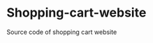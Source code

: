 # Shopping-cart-website
Source code of shopping cart website

<!DOCTYPE html>
<html lang="en">
<head>
    <meta charset="UTF-8">
    <meta name="viewport" content="width=device-width, initial-scale=1.0">
    <title>One-Page Shopping Cart Website</title>
    <link href="https://stackpath.bootstrapcdn.com/bootstrap/4.5.2/css/bootstrap.min.css" rel="stylesheet">
    <link href="https://cdnjs.cloudflare.com/ajax/libs/animate.css/4.1.1/animate.min.css" rel="stylesheet">
    <style>
        /* Custom CSS styles */
        /* Add your custom styles here */

        /* Navbar color and animation */
        .navbar {
            background-color: #6C5B7B; /* Purple color */
        }

        /* Product card animation */
        .product-card {
            animation: fadeInUp 0.5s ease forwards;
        }

        /* Carousel image height */
        .carousel-img {
            height: 300px;
            object-fit: cover;
        }
    </style>
</head>
<body>

<!-- Navigation Section -->
<nav class="navbar navbar-expand-lg navbar-dark">
    <div class="container">
        <a class="navbar-brand" href="#">
            <img src="C:\Users\HP\iqra junior college\image\logo p1.png" alt="Logo" height="60"> <!-- Add your logo image and adjust the height as needed -->
            ShopperSpot</a>
        <button class="navbar-toggler" type="button" data-toggle="collapse" data-target="#navbarSupportedContent" aria-controls="navbarSupportedContent" aria-expanded="false" aria-label="Toggle navigation">
            <span class="navbar-toggler-icon"></span>
        </button>

        <div class="collapse navbar-collapse" id="navbarSupportedContent">
            <ul class="navbar-nav mr-auto">
                <li class="nav-item active">
                    <a class="nav-link" href="#">Home <span class="sr-only">(current)</span></a>
                </li>
                <li class="nav-item active">
                    <a class="nav-link" href="#">Your Orders</a>
                </li>
                <li class="nav-item active">
                    <a class="nav-link" href="#">Track Your Order</a>
                </li>
                <!-- Add additional navigation links as needed -->
            </ul>
            <form class="form-inline my-2 my-lg-0 mr-3">
                <input class="form-control mr-sm-2" type="search" placeholder="Search" aria-label="Search">
                <button class="btn btn-outline-light my-2 my-sm-0" type="submit">Search</button>
            </form>
            <ul class="navbar-nav">
                <li class="nav-item active">
                    <a class="nav-link" href="#">Cart</a>
                </li>
                <li class="nav-item active">
                    <a class="nav-link" href="#">Login</a>
                </li>
                <li class="nav-item active">
                    <a class="nav-link" href="#">Sign Up</a>
                </li>
            </ul>
        </div>
    </div>
</nav>



<!-- Carousel Section -->
<section class="container my-4">
    <div id="carouselExampleIndicators" class="carousel slide" data-ride="carousel">
        <ol class="carousel-indicators">
            <li data-target="#carouselExampleIndicators" data-slide-to="0" class="active"></li>
            <li data-target="#carouselExampleIndicators" data-slide-to="1"></li>
            <li data-target="#carouselExampleIndicators" data-slide-to="2"></li>
            <li data-target="#carouselExampleIndicators" data-slide-to="3"></li>
            <li data-target="#carouselExampleIndicators" data-slide-to="4"></li>
        </ol>
        <div class="carousel-inner">
            <div class="carousel-item active">
                <img class="d-block w-100 carousel-img" src="C:\Users\HP\iqra junior college\image\big sale.png" alt="First slide">
            </div>
            <div class="carousel-item">
                <img class="d-block w-100 carousel-img" src="C:\Users\HP\iqra junior college\image\big sale 1.png" alt="Second slide">
            </div>
            <div class="carousel-item">
                <img class="d-block w-100 carousel-img" src="C:\Users\HP\iqra junior college\image\big sale 2.png" alt="Third slide">
            </div>
            <div class="carousel-item">
                <img class="d-block w-100 carousel-img" src="C:\Users\HP\iqra junior college\image\cloth sale.png" alt="Fourth slide">
            </div>
            <div class="carousel-item">
                <img class="d-block w-100 carousel-img" src="C:\Users\HP\iqra junior college\image\sale.jpg" alt="Fifth slide">
            </div>
        </div>
        <a class="carousel-control-prev" href="#carouselExampleIndicators" role="button" data-slide="prev">
            <span class="carousel-control-prev-icon" aria-hidden="true"></span>
            <span class="sr-only">Previous</span>
        </a>
        <a class="carousel-control-next" href="#carouselExampleIndicators" role="button" data-slide="next">
            <span class="carousel-control-next-icon" aria-hidden="true"></span>
            <span class="sr-only">Next</span>
        </a>
    </div>
</section>

<!-- Product Display Section -->
<section class="container my-5">
    <div class="row">
        <!-- Dummy product cards -->
        <div class="col-lg-4 col-md-6 mb-4 product-card animate__animated animate__fadeInUp">
            <div class="card h-100">
                <img class="card-img-top" src="C:\Users\HP\iqra junior college\image\S23 Ultra.png" alt="Dummy Product 1">
                <div class="card-body">
                    <h4 class="card-title">Samsung S23 Ultra 256gb Storage 8gbRAM</h4>
                    <p class="card-text">Samsung S23 Ultra:

						200MP main camera, 8K video recording
						6.8-inch QHD+ AMOLED display, 120Hz refresh rate
						Snapdragon 8 Gen 2 processor, up to 16GB RAM
						5000mAh battery, 45W fast charging.</p>
                </div>
                <div class="card-footer">
                    <button class="btn btn-primary btn-block">Add to Cart</button>
                </div>
            </div>
        </div>
        <!-- Repeat this card structure for additional products -->
        <!-- Repeat this for 10 products -->
		<div class="col-lg-4 col-md-6 mb-4 product-card animate__animated animate__fadeInUp">
            <div class="card h-100">
                <img class="card-img-top" src="C:\Users\HP\iqra junior college\image\iphone 15.png" alt="Dummy Product 2">
                <div class="card-body">
                    <h4 class="card-title">iphone 15pro max 256gb Storage 12gb RAM</h4>
                    <p class="card-text">iPhone 15 Pro Max:

						Triple rear camera system with improved low-light performance
						6.7-inch ProMotion OLED display, always-on display
						A17 Bionic chip, 5G connectivity
						Longer battery life, improved MagSafe wireless charging.</p>
                </div>
                <div class="card-footer">
                    <button class="btn btn-primary btn-block">Add to Cart</button>
                </div>
            </div>
        </div>

		<div class="col-lg-4 col-md-6 mb-4 product-card animate__animated animate__fadeInUp">
            <div class="card h-100">
                <img class="card-img-top" src="C:\Users\HP\iqra junior college\image\OnePlus 12.png" alt="Dummy Product 3">
                <div class="card-body">
                    <h4 class="card-title">OnePlus 12 128gb Storage 12gb RAM</h4>
                    <p class="card-text">OnePlus 12
						RAM:	12GB / 16GB (LPDDR5X)
						Storage:	256GB / 512GB (UFS 4.0)
						OS (at launch)	OxygenOS 14 (atop Android 14)
						Primary camera:	50MP Sony LYT-T808 “Pixel Stacked” 1.12μm, ƒ/1.7, 1/1.43-inch sensor w/ OIS.</p>
                </div>
                <div class="card-footer">
                    <button class="btn btn-primary btn-block">Add to Cart</button>
                </div>
            </div>
        </div>
    </div>
</section>

<!-- Product Display Section -->
<section class="container my-5">
    <div class="row">
        <!-- Card 1 -->
        <div class="col-lg-6 mb-4 animate__animated animate__fadeInLeft">
            <div class="card shadow">
                <div class="card-body">
                    <h5 class="card-title">Starting ₹149 | Bestseling earbuds, headphones & more</h5>
                    <!-- Small Cards Inside -->
                    <div class="row">
                        <div class="col-6 mb-3">
                            <div class="card small-card shadow">
                                <div class="card-body">
                                    <img class="card-img-top" src="C:\Users\HP\iqra junior college\image\noise.jpg" alt="Dummy Product 1">
                                    <h6 class="card-title"></h6>
                                    <p class="card-text">Noise</p>
                                </div>
                            </div>
                        </div>
                        <!-- Repeat for Small Cards 2, 3, and 4 -->
                        <div class="col-6 mb-3">
                            <div class="card small-card shadow">
                                <div class="card-body">
                                    <img class="card-img-top" src="C:\Users\HP\iqra junior college\image\Zeb.jpg" alt="Dummy Product 1">
                                    <h6 class="card-title"></h6>
                                    <p class="card-text">Zebronics</p>
                                </div>
                            </div>
                        </div>
                        <div class="col-6 mb-3">
                            <div class="card small-card shadow">
                                <div class="card-body">
                                    <img class="card-img-top" src="C:\Users\HP\iqra junior college\image\Boat.jpg" alt="Dummy Product 1">
                                    <h6 class="card-title"></h6>
                                    <p class="card-text">Boat</p>
                                </div>
                            </div>
                        </div>
                        <div class="col-6 mb-3">
                            <div class="card small-card shadow">
                                <div class="card-body">
                                    <img class="card-img-top" src="C:\Users\HP\iqra junior college\image\Boult.jpg" alt="Dummy Product 1">
                                    <h6 class="card-title"></h6>
                                    <p class="card-text">Boult</p>
                                </div>
                            </div>
                        </div>
                    </div>
                    <!-- "See All Offers" Button -->
                    <div class="text-center mt-4">
                        <a href="#" class="a-link-normal see-more truncate-1line">See All Offers</a>
                    </div>
                </div>
            </div>
        </div>

        <!-- card -2 -->
        <div class="col-lg-6 mb-4 animate__animated animate__fadeInLeft">
            <div class="card shadow">
                <div class="card-body">
                    <h5 class="card-title">Up to 60% off | Styles for men</h5>
                    <!-- small cards Inside -->
                    <div class="row">
                        <div class="col-6 mb-3">
                            <div class="card small-card shadow">
                                <div class="card-body">
                                    <img class="card-img-top" src="C:\Users\HP\iqra junior college\image\cloth.jpg" alt="Dummy Product 1">
                                    <h6 class="card-title"></h6>
                                    <p class="card-text">Clothes</p>
                                </div>
                            </div>
                        </div>
                        <!-- Repeat for Small Cards 2, 3, and 4 -->
                        <div class="col-6 mb-3">
                            <div class="card small-card shadow">
                                <div class="card-body">
                                    <img class="card-img-top" src="C:\Users\HP\iqra junior college\image\foot.jpg" alt="Dummy Product 1">
                                    <h6 class="card-title"></h6>
                                    <p class="card-text">Footwear</p>
                                </div>
                            </div>
                        </div>
                        <div class="col-6 mb-3">
                            <div class="card small-card shadow">
                                <div class="card-body">
                                    <img class="card-img-top" src="C:\Users\HP\iqra junior college\image\watch.jpg" alt="Dummy Product 1">
                                    <h6 class="card-title"></h6>
                                    <p class="card-text">Watches</p>
                                </div>
                            </div>
                        </div>
                        <div class="col-6 mb-3">
                            <div class="card small-card shadow">
                                <div class="card-body">
                                    <img class="card-img-top" src="C:\Users\HP\iqra junior college\image\bags.jpg" alt="Dummy Product 1">
                                    <h6 class="card-title"></h6>
                                    <p class="card-text">Bags</p>
                                </div>
                            </div>
                        </div>
                    </div>
                    <!-- "See All Offers" Button -->
                    <div class="text-center mt-4">
                        <a href="#" class="a-link-normal see-more truncate-1line">End of season sale</a>
                    </div>
                </div>
            </div>
        </div>
        
        <!-- card-3 -->
        <div class="col-lg-6 mb-4 animate__animated animate__fadeInLeft">
            <div class="card shadow">
                <div class="card-body">
                    <h5 class="card-title">Starting ₹99 | All your home improvement needs</h5>
                    <!-- Small Cards Inside -->
                    <div class="row">
                        <div class="col-6 mb-3">
                            <div class="card small-card shadow">
                                <div class="card-body">
                                    <img class="card-img-top" src="C:\Users\HP\iqra junior college\image\spin.jpg" alt="Dummy Product 1">
                                    <h6 class="card-title"></h6>
                                    <p class="card-text">Spin mops, wipes & more</p>
                                </div>
                            </div>
                        </div>
                        <!-- Repeat for Small Cards 2, 3, and 4 -->
                        <div class="col-6 mb-3">
                            <div class="card small-card shadow">
                                <div class="card-body">
                                    <img class="card-img-top" src="C:\Users\HP\iqra junior college\image\bath.jpg" alt="Dummy Product 1">
                                    <h6 class="card-title"></h6>
                                    <p class="card-text">Bathroom hardware & accessories</p>
                                </div>
                            </div>
                        </div>
                        <div class="col-6 mb-3">
                            <div class="card small-card shadow">
                                <div class="card-body">
                                    <img class="card-img-top" src="C:\Users\HP\iqra junior college\image\hammer.jpg" alt="Dummy Product 1">
                                    <h6 class="card-title"></h6>
                                    <p class="card-text">Hammers, Screwdrivers & more</p>
                                </div>
                            </div>
                        </div>
                        <div class="col-6 mb-3">
                            <div class="card small-card shadow">
                                <div class="card-body">
                                    <img class="card-img-top" src="C:\Users\HP\iqra junior college\image\extension.jpg" alt="Dummy Product 1">
                                    <h6 class="card-title"></h6>
                                    <p class="card-text">Extension boards, plugs and more</p>
                                </div>
                            </div>
                        </div>
                    </div>
                    <!-- "See All Offers" Button -->
                    <div class="text-center mt-4">
                        <a href="#" class="a-link-normal see-more truncate-1line">Explore all</a>
                    </div>
                </div>
            </div>
        </div>

        <!-- card-4 -->
        <div class="col-lg-6 mb-4 animate__animated animate__fadeInLeft">
            <div class="card shadow">
                <div class="card-body">
                    <h5 class="card-title">Up to 60% off | Styles for women</h5>
                    <!-- Small Cards Inside -->
                    <div class="row">
                        <div class="col-6 mb-3">
                            <div class="card small-card shadow">
                                <div class="card-body">
                                    <img class="card-img-top" src="C:\Users\HP\iqra junior college\image\women.jpg" alt="Dummy Product 1">
                                    <h6 class="card-title"></h6>
                                    <p class="card-text">Women's Clothing</p>
                                </div>
                            </div>
                        </div>
                        <!-- Repeat for Small Cards 2, 3, and 4 -->
                        <div class="col-6 mb-3">
                            <div class="card small-card shadow">
                                <div class="card-body">
                                    <img class="card-img-top" src="C:\Users\HP\iqra junior college\image\footw.jpg" alt="Dummy Product 1">
                                    <h6 class="card-title"></h6>
                                    <p class="card-text">Footwear+Handbags</p>
                                </div>
                            </div>
                        </div>
                        <div class="col-6 mb-3">
                            <div class="card small-card shadow">
                                <div class="card-body">
                                    <img class="card-img-top" src="C:\Users\HP\iqra junior college\image\Watches.jpg" alt="Dummy Product 1">
                                    <h6 class="card-title"></h6>
                                    <p class="card-text">Watches</p>
                                </div>
                            </div>
                        </div>
                        <div class="col-6 mb-3">
                            <div class="card small-card shadow">
                                <div class="card-body">
                                    <img class="card-img-top" src="C:\Users\HP\iqra junior college\image\fashion.jpg" alt="Dummy Product 1">
                                    <h6 class="card-title"></h6>
                                    <p class="card-text">Fashion jewellery</p>
                                </div>
                            </div>
                        </div>
                    </div>
                    <!-- "See All Offers" Button -->
                    <div class="text-center mt-4">
                        <a href="#" class="a-link-normal see-more truncate-1line">Explore all</a>
                    </div>
                </div>
            </div>
        </div>

<!-- Shopping Cart Display -->
<section class="bg-light py-5">
    <div class="container">
        <h2 class="text-center mb-4">Shopping Cart</h2>
        <!-- Dummy cart items -->
        <div class="row">
            <div class="col-md-8">
                <ul class="list-group">
                    <li class="list-group-item d-flex justify-content-between align-items-center">
                        Product 1
                        <span class="badge badge-primary badge-pill">1</span>
                    </li>
                    <!-- Repeat this list item structure for each cart item -->
                    <li class="list-group-item d-flex justify-content-between align-items-center">
                        Product 2
                        <span class="badge badge-primary badge-pill">1</span>
                    </li>
                    <!-- Repeat this list item structure for each cart item -->
                    <li class="list-group-item d-flex justify-content-between align-items-center">
                        Product 3
                        <span class="badge badge-primary badge-pill">1</span>
                    </li>
                    <!-- Repeat this list item structure for each cart item -->
                </ul>
            </div>
            <div class="col-md-8">
                <div class="card">
                    <div class="card-body">
                        <h5 class="card-title">Total</h5>
                        <p class="card-text">Total Price: $1500</p>
                        <a href="#" class="btn btn-primary btn-block">Checkout</a>
                    </div>
                </div>
            </div>
        </div>
    </div>
</section>



<!-- Bootstrap JS and jQuery -->
<script src="https://code.jquery.com/jquery-3.5.1.slim.min.js"></script>
<script src="https://cdn.jsdelivr.net/npm/@popperjs/core@2.5.4/dist/umd/popper.min.js"></script>
<script src="https://stackpath.bootstrapcdn.com/bootstrap/4.5.2/js/bootstrap.min.js"></script>
</body>
</html>
